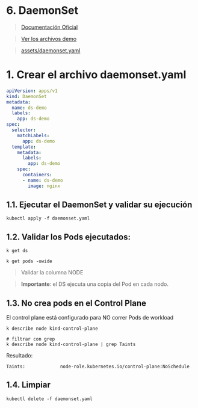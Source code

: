 # 6. DaemonSet <!-- omit in toc -->

> [Documentación Oficial](https://kubernetes.io/docs/concepts/workloads/controllers/daemonset/)

> [Ver los archivos demo](./assets)

> [assets/daemonset.yaml](./assets/daemonset-definition.yml)

# 1. Crear el archivo daemonset.yaml
```yaml
apiVersion: apps/v1
kind: DaemonSet
metadata:
  name: ds-demo
  labels:
    app: ds-demo
spec:
  selector:
    matchLabels:
      app: ds-demo
  template:
    metadata:
      labels:
        app: ds-demo
    spec:
      containers:
      - name: ds-demo
        image: nginx

```

## 1.1. Ejecutar el DaemonSet y validar su ejecución
```vim
kubectl apply -f daemonset.yaml
```

## 1.2. Validar los Pods ejecutados:
```vim
k get ds

k get pods -owide
```
> Validar la columna NODE

> **Importante**: el DS ejecuta una copia del Pod en cada nodo.

## 1.3. No crea pods en el Control Plane
El control plane está configurado para NO correr Pods de workload

```
k describe node kind-control-plane

# filtrar con grep
k describe node kind-control-plane | grep Taints
```
Resultado:
```
Taints:             node-role.kubernetes.io/control-plane:NoSchedule
```

## 1.4. Limpiar
```k
kubectl delete -f daemonset.yaml
```
